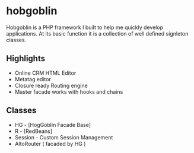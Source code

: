 hobgoblin
=========

Hobgoblin is a PHP framework I built to help me quickly develop applications. At its basic function it is a collection of well defined signleton classes.

Highlights
-----------
* Online CRM HTML Editor
* Metatag editor
* Closure ready Routing engine
* Master facade works with hooks and chains

Classes
-----------
* HG - [HogGoblin Facade Base]
* R - [RedBeans]
* Session - Custom Session Management
* AltoRouter ( facaded by HG )

